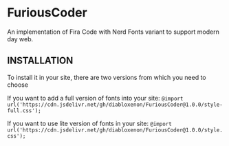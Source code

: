 # FuriousCoder
An implementation of Fira Code with Nerd Fonts variant to support modern day web.


## INSTALLATION

To install it in your site, there are two versions from which you need to choose

If you want to add a full version of fonts into your site:
`@import url('https://cdn.jsdelivr.net/gh/diabloxenon/FuriousCoder@1.0.0/style-full.css');`

If you want to use lite version of fonts in your site:
`@import url('https://cdn.jsdelivr.net/gh/diabloxenon/FuriousCoder@1.0.0/style.css');`
